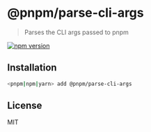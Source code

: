 # @pnpm/parse-cli-args

> Parses the CLI args passed to pnpm

[![npm version](https://img.shields.io/npm/v/@pnpm/parse-cli-args.svg)](https://www.npmjs.com/package/@pnpm/parse-cli-args)

## Installation

```sh
<pnpm|npm|yarn> add @pnpm/parse-cli-args
```

## License

MIT
